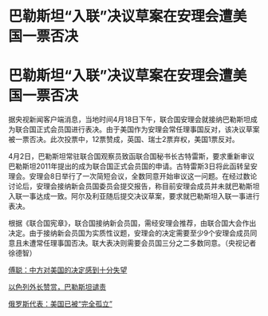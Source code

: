 # 巴勒斯坦“入联”决议草案在安理会遭美国一票否决

# 巴勒斯坦“入联”决议草案在安理会遭美国一票否决

据央视新闻客户端消息，当地时间4月18日下午，联合国安理会就接纳巴勒斯坦成为联合国正式会员国进行表决。由于美国作为安理会常任理事国反对，该决议草案被一票否决。此次投票中，12票赞成，英国、瑞士2票弃权，美国1票反对。

4月2日，巴勒斯坦常驻联合国观察员致函联合国秘书长古特雷斯，要求重新审议巴勒斯坦2011年提出的成为联合国正式会员国的申请。古特雷斯3日将此函转呈安理会。安理会8日举行了一次简短会议，全数同意开始审议这一问题。在经过数论讨论后，安理会接纳新会员国委员会提交报告，称目前安理会成员并未就巴勒斯坦入联一事达成一致。阿尔及利亚随后提交决议草案，要求就巴勒斯坦入联一事进行表决。

根据《联合国宪章》，联合国接纳新会员国，需经安理会推荐，由联合国大会作出决定。由于接纳新会员国为实质性议题，安理会的决定需要至少9个安理会成员同意且未遭常任理事国否决。联大表决则需要会员国三分之二多数同意。（央视记者
徐德智）

[傅聪：中方对美国的决定感到十分失望](https://news.qq.com/rain/a/20240419V00LK000)

[以色列外长赞赏，巴勒斯坦谴责](https://news.qq.com/rain/a/20240419A00WB800)

[俄罗斯代表：美国已被“完全孤立”](https://news.qq.com/rain/a/20240419A00YFV00)

